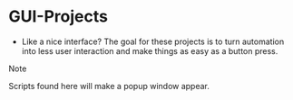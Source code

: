 # GUI-Projects
 - Like a nice interface? The goal for these projects is to turn automation into less user interaction and make things as easy as a button press.

 > [!NOTE]
 > Scripts found here will make a popup window appear. 
